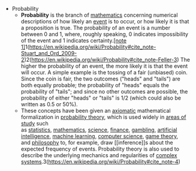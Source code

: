 - Probability
	- **Probability** is the branch of [mathematics](https://en.wikipedia.org/wiki/Mathematics) concerning numerical descriptions of how likely an [event](https://en.wikipedia.org/wiki/Event_%28probability_theory%29) is to occur, or how likely it is that a proposition is true. The probability of an event is a number between 0 and 1, where, roughly speaking, 0 indicates impossibility of the event and 1 indicates certainty.[[note 1]](https://en.wikipedia.org/wiki/Probability#cite_note-1)1(https://en.wikipedia.org/wiki/Probability#cite_note-Stuart_and_Ord_2009-2)2(https://en.wikipedia.org/wiki/Probability#cite_note-Feller-3) The higher the probability of an event, the more likely it is that the event will occur. A simple example is the tossing of a fair (unbiased) coin. Since the coin is fair, the two outcomes ("heads" and "tails") are both equally probable; the probability of "heads" equals the probability of "tails"; and since no other outcomes are possible, the probability of either "heads" or "tails" is 1/2 (which could also be written as 0.5 or 50%).
	- These concepts have been given an [axiomatic](https://en.wikipedia.org/wiki/Probability_axioms) mathematical formalization in [probability theory](https://en.wikipedia.org/wiki/Probability_theory), which is used widely in [areas of study](https://en.wikipedia.org/wiki/Areas_of_study) such as [statistics](https://en.wikipedia.org/wiki/Statistics), [mathematics](https://en.wikipedia.org/wiki/Mathematics), [science](https://en.wikipedia.org/wiki/Science), [finance](https://en.wikipedia.org/wiki/Finance), [gambling](https://en.wikipedia.org/wiki/Gambling), [artificial intelligence](https://en.wikipedia.org/wiki/Artificial_intelligence), [machine learning](https://en.wikipedia.org/wiki/Machine_learning), [computer science](https://en.wikipedia.org/wiki/Computer_science), [game theory](https://en.wikipedia.org/wiki/Game_theory), and [philosophy](https://en.wikipedia.org/wiki/Philosophy) to, for example, draw [[inference]]s about the expected frequency of events. Probability theory is also used to describe the underlying mechanics and regularities of [complex systems](https://en.wikipedia.org/wiki/Complex_systems).3(https://en.wikipedia.org/wiki/Probability#cite_note-4)